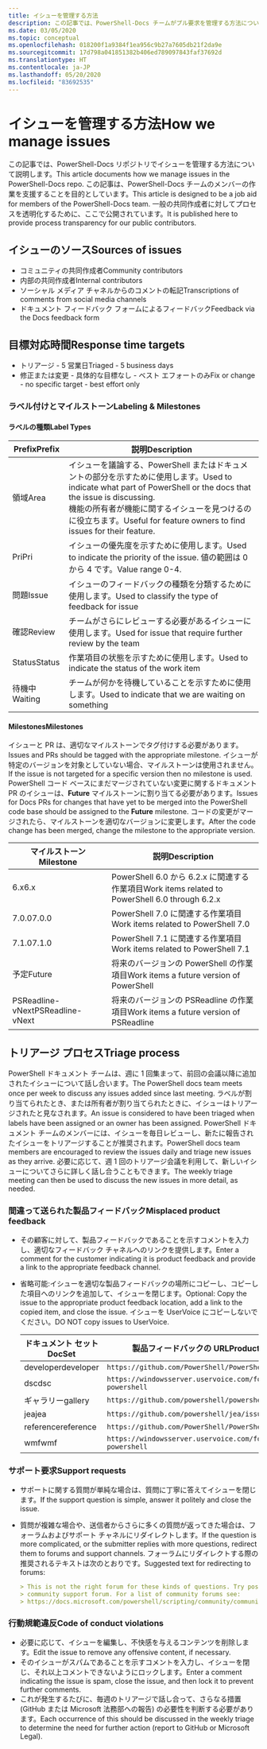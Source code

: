 ```yaml
---
title: イシューを管理する方法
description: この記事では、PowerShell-Docs チームがプル要求を管理する方法について説明します。
ms.date: 03/05/2020
ms.topic: conceptual
ms.openlocfilehash: 018200f1a9384f1ea956c9b27a7605db21f2da9e
ms.sourcegitcommit: 17d798a041851382b406ed789097843faf37692d
ms.translationtype: HT
ms.contentlocale: ja-JP
ms.lasthandoff: 05/20/2020
ms.locfileid: "83692535"
---
```

# <a name="how-we-manage-issues"></a><span data-ttu-id="90a81-103">イシューを管理する方法</span><span class="sxs-lookup"><span data-stu-id="90a81-103">How we manage issues</span></span>

<span data-ttu-id="90a81-104">この記事では、PowerShell-Docs リポジトリでイシューを管理する方法について説明します。</span><span class="sxs-lookup"><span data-stu-id="90a81-104">This article documents how we manage issues in the PowerShell-Docs repo.</span></span> <span data-ttu-id="90a81-105">この記事は、PowerShell-Docs チームのメンバーの作業を支援することを目的としています。</span><span class="sxs-lookup"><span data-stu-id="90a81-105">This article is designed to be a job aid for members of the PowerShell-Docs team.</span></span> <span data-ttu-id="90a81-106">一般の共同作成者に対してプロセスを透明化するために、ここで公開されています。</span><span class="sxs-lookup"><span data-stu-id="90a81-106">It is published here to provide process transparency for our public contributors.</span></span>

## <a name="sources-of-issues"></a><span data-ttu-id="90a81-107">イシューのソース</span><span class="sxs-lookup"><span data-stu-id="90a81-107">Sources of issues</span></span>

- <span data-ttu-id="90a81-108">コミュニティの共同作成者</span><span class="sxs-lookup"><span data-stu-id="90a81-108">Community contributors</span></span>
- <span data-ttu-id="90a81-109">内部の共同作成者</span><span class="sxs-lookup"><span data-stu-id="90a81-109">Internal contributors</span></span>
- <span data-ttu-id="90a81-110">ソーシャル メディア チャネルからのコメントの転記</span><span class="sxs-lookup"><span data-stu-id="90a81-110">Transcriptions of comments from social media channels</span></span>
- <span data-ttu-id="90a81-111">ドキュメント フィードバック フォームによるフィードバック</span><span class="sxs-lookup"><span data-stu-id="90a81-111">Feedback via the Docs feedback form</span></span>

## <a name="response-time-targets"></a><span data-ttu-id="90a81-112">目標対応時間</span><span class="sxs-lookup"><span data-stu-id="90a81-112">Response time targets</span></span>

- <span data-ttu-id="90a81-113">トリアージ - 5 営業日</span><span class="sxs-lookup"><span data-stu-id="90a81-113">Triaged - 5 business days</span></span>
- <span data-ttu-id="90a81-114">修正または変更 - 具体的な目標なし - ベスト エフォートのみ</span><span class="sxs-lookup"><span data-stu-id="90a81-114">Fix or change - no specific target - best effort only</span></span>

### <a name="labeling--milestones"></a><span data-ttu-id="90a81-115">ラベル付けとマイルストーン</span><span class="sxs-lookup"><span data-stu-id="90a81-115">Labeling & Milestones</span></span>

#### <a name="label-types"></a><span data-ttu-id="90a81-116">ラベルの種類</span><span class="sxs-lookup"><span data-stu-id="90a81-116">Label Types</span></span>

|<span data-ttu-id="90a81-117">Prefix</span><span class="sxs-lookup"><span data-stu-id="90a81-117">Prefix</span></span>  | <span data-ttu-id="90a81-118">説明</span><span class="sxs-lookup"><span data-stu-id="90a81-118">Description</span></span>                                                         |
|------- | --------------------------------------------------------------------|
|<span data-ttu-id="90a81-119">領域</span><span class="sxs-lookup"><span data-stu-id="90a81-119">Area</span></span>    | <span data-ttu-id="90a81-120">イシューを議論する、PowerShell またはドキュメントの部分を示すために使用します。</span><span class="sxs-lookup"><span data-stu-id="90a81-120">Used to indicate what part of PowerShell or the docs that the issue is discussing.</span></span><br><span data-ttu-id="90a81-121">機能の所有者が機能に関するイシューを見つけるのに役立ちます。</span><span class="sxs-lookup"><span data-stu-id="90a81-121">Useful for feature owners to find issues for their feature.</span></span>|
|<span data-ttu-id="90a81-122">Pri</span><span class="sxs-lookup"><span data-stu-id="90a81-122">Pri</span></span>     | <span data-ttu-id="90a81-123">イシューの優先度を示すために使用します。</span><span class="sxs-lookup"><span data-stu-id="90a81-123">Used to indicate the priority of the issue.</span></span> <span data-ttu-id="90a81-124">値の範囲は 0 から 4 です。</span><span class="sxs-lookup"><span data-stu-id="90a81-124">Value range 0-4.</span></span>        |
|<span data-ttu-id="90a81-125">問題</span><span class="sxs-lookup"><span data-stu-id="90a81-125">Issue</span></span>   | <span data-ttu-id="90a81-126">イシューのフィードバックの種類を分類するために使用します。</span><span class="sxs-lookup"><span data-stu-id="90a81-126">Used to classify the type of feedback for issue</span></span>                     |
|<span data-ttu-id="90a81-127">確認</span><span class="sxs-lookup"><span data-stu-id="90a81-127">Review</span></span>  | <span data-ttu-id="90a81-128">チームがさらにレビューする必要があるイシューに使用します。</span><span class="sxs-lookup"><span data-stu-id="90a81-128">Used for issue that require further review by the team</span></span>              |
|<span data-ttu-id="90a81-129">Status</span><span class="sxs-lookup"><span data-stu-id="90a81-129">Status</span></span>  | <span data-ttu-id="90a81-130">作業項目の状態を示すために使用します。</span><span class="sxs-lookup"><span data-stu-id="90a81-130">Used to indicate the status of the work item</span></span>                        |
|<span data-ttu-id="90a81-131">待機中</span><span class="sxs-lookup"><span data-stu-id="90a81-131">Waiting</span></span> | <span data-ttu-id="90a81-132">チームが何かを待機していることを示すために使用します。</span><span class="sxs-lookup"><span data-stu-id="90a81-132">Used to indicate that we are waiting on something</span></span>                   |

#### <a name="milestones"></a><span data-ttu-id="90a81-133">Milestones</span><span class="sxs-lookup"><span data-stu-id="90a81-133">Milestones</span></span>

<span data-ttu-id="90a81-134">イシューと PR は、適切なマイルストーンでタグ付けする必要があります。</span><span class="sxs-lookup"><span data-stu-id="90a81-134">Issues and PRs should be tagged with the appropriate milestone.</span></span> <span data-ttu-id="90a81-135">イシューが特定のバージョンを対象としていない場合、マイルストーンは使用されません。</span><span class="sxs-lookup"><span data-stu-id="90a81-135">If the issue is not targeted for a specific version then no milestone is used.</span></span> <span data-ttu-id="90a81-136">PowerShell コード ベースにまだマージされていない変更に関するドキュメント PR のイシューは、**Future** マイルストーンに割り当てる必要があります。</span><span class="sxs-lookup"><span data-stu-id="90a81-136">Issues for Docs PRs for changes that have yet to be merged into the PowerShell code base should be assigned to the **Future** milestone.</span></span> <span data-ttu-id="90a81-137">コードの変更がマージされたら、マイルストーンを適切なバージョンに変更します。</span><span class="sxs-lookup"><span data-stu-id="90a81-137">After the code change has been merged, change the milestone to the appropriate version.</span></span>

|    <span data-ttu-id="90a81-138">マイルストーン</span><span class="sxs-lookup"><span data-stu-id="90a81-138">Milestone</span></span>     |                    <span data-ttu-id="90a81-139">説明</span><span class="sxs-lookup"><span data-stu-id="90a81-139">Description</span></span>                     |
| ---------------- | -------------------------------------------------- |
| <span data-ttu-id="90a81-140">6.x</span><span class="sxs-lookup"><span data-stu-id="90a81-140">6.x</span></span>              | <span data-ttu-id="90a81-141">PowerShell 6.0 から 6.2.x に関連する作業項目</span><span class="sxs-lookup"><span data-stu-id="90a81-141">Work items related to PowerShell 6.0 through 6.2.x</span></span> |
| <span data-ttu-id="90a81-142">7.0.0</span><span class="sxs-lookup"><span data-stu-id="90a81-142">7.0.0</span></span>            | <span data-ttu-id="90a81-143">PowerShell 7.0 に関連する作業項目</span><span class="sxs-lookup"><span data-stu-id="90a81-143">Work items related to PowerShell 7.0</span></span>               |
| <span data-ttu-id="90a81-144">7.1.0</span><span class="sxs-lookup"><span data-stu-id="90a81-144">7.1.0</span></span>            | <span data-ttu-id="90a81-145">PowerShell 7.1 に関連する作業項目</span><span class="sxs-lookup"><span data-stu-id="90a81-145">Work items related to PowerShell 7.1</span></span>               |
| <span data-ttu-id="90a81-146">予定</span><span class="sxs-lookup"><span data-stu-id="90a81-146">Future</span></span>           | <span data-ttu-id="90a81-147">将来のバージョンの PowerShell の作業項目</span><span class="sxs-lookup"><span data-stu-id="90a81-147">Work items a future version of PowerShell</span></span>          |
| <span data-ttu-id="90a81-148">PSReadline-vNext</span><span class="sxs-lookup"><span data-stu-id="90a81-148">PSReadline-vNext</span></span> | <span data-ttu-id="90a81-149">将来のバージョンの PSReadline の作業項目</span><span class="sxs-lookup"><span data-stu-id="90a81-149">Work items a future version of PSReadline</span></span>          |

## <a name="triage-process"></a><span data-ttu-id="90a81-150">トリアージ プロセス</span><span class="sxs-lookup"><span data-stu-id="90a81-150">Triage process</span></span>

<span data-ttu-id="90a81-151">PowerShell ドキュメント チームは、週に 1 回集まって、前回の会議以降に追加されたイシューについて話し合います。</span><span class="sxs-lookup"><span data-stu-id="90a81-151">The PowerShell docs team meets once per week to discuss any issues added since last meeting.</span></span> <span data-ttu-id="90a81-152">ラベルが割り当てられたとき、または所有者が割り当てられたときに、イシューはトリアージされたと見なされます。</span><span class="sxs-lookup"><span data-stu-id="90a81-152">An issue is considered to have been triaged when labels have been assigned or an owner has been assigned.</span></span> <span data-ttu-id="90a81-153">PowerShell ドキュメント チームのメンバーには、イシューを毎日レビューし、新たに報告されたイシューをトリアージすることが推奨されます。</span><span class="sxs-lookup"><span data-stu-id="90a81-153">PowerShell docs team members are encouraged to review the issues daily and triage new issues as they arrive.</span></span> <span data-ttu-id="90a81-154">必要に応じて、週 1 回のトリアージ会議を利用して、新しいイシューについてさらに詳しく話し合うこともできます。</span><span class="sxs-lookup"><span data-stu-id="90a81-154">The weekly triage meeting can then be used to discuss the new issues in more detail, as needed.</span></span>

### <a name="misplaced-product-feedback"></a><span data-ttu-id="90a81-155">間違って送られた製品フィードバック</span><span class="sxs-lookup"><span data-stu-id="90a81-155">Misplaced product feedback</span></span>

- <span data-ttu-id="90a81-156">その顧客に対して、製品フィードバックであることを示すコメントを入力し、適切なフィードバック チャネルへのリンクを提供します。</span><span class="sxs-lookup"><span data-stu-id="90a81-156">Enter a comment for the customer indicating it is product feedback and provide a link to the appropriate feedback channel.</span></span>
- <span data-ttu-id="90a81-157">省略可能:イシューを適切な製品フィードバックの場所にコピーし、コピーした項目へのリンクを追加して、イシューを閉じます。</span><span class="sxs-lookup"><span data-stu-id="90a81-157">Optional: Copy the issue to the appropriate product feedback location, add a link to the copied item, and close the issue.</span></span> <span data-ttu-id="90a81-158">イシューを UserVoice にコピーしないでください。</span><span class="sxs-lookup"><span data-stu-id="90a81-158">DO NOT copy issues to UserVoice.</span></span>

  | <span data-ttu-id="90a81-159">ドキュメント セット</span><span class="sxs-lookup"><span data-stu-id="90a81-159">DocSet</span></span>    | <span data-ttu-id="90a81-160">製品フィードバックの URL</span><span class="sxs-lookup"><span data-stu-id="90a81-160">Product Feedback URL</span></span>                                           |
  | --------- | -------------------------------------------------------------- |
  | <span data-ttu-id="90a81-161">developer</span><span class="sxs-lookup"><span data-stu-id="90a81-161">developer</span></span> | `https://github.com/PowerShell/PowerShell/issues/new/choose`   |
  | <span data-ttu-id="90a81-162">dsc</span><span class="sxs-lookup"><span data-stu-id="90a81-162">dsc</span></span>       | `https://windowsserver.uservoice.com/forums/301869-powershell` |
  | <span data-ttu-id="90a81-163">ギャラリー</span><span class="sxs-lookup"><span data-stu-id="90a81-163">gallery</span></span>   | `https://github.com/powershell/powershellgallery/issues/new`   |
  | <span data-ttu-id="90a81-164">jea</span><span class="sxs-lookup"><span data-stu-id="90a81-164">jea</span></span>       | `https://github.com/powershell/jea/issues/new`                 |
  | <span data-ttu-id="90a81-165">reference</span><span class="sxs-lookup"><span data-stu-id="90a81-165">reference</span></span> | `https://github.com/PowerShell/PowerShell/issues/new/choose`   |
  | <span data-ttu-id="90a81-166">wmf</span><span class="sxs-lookup"><span data-stu-id="90a81-166">wmf</span></span>       | `https://windowsserver.uservoice.com/forums/301869-powershell` |

### <a name="support-requests"></a><span data-ttu-id="90a81-167">サポート要求</span><span class="sxs-lookup"><span data-stu-id="90a81-167">Support requests</span></span>

- <span data-ttu-id="90a81-168">サポートに関する質問が単純な場合は、質問に丁寧に答えてイシューを閉じます。</span><span class="sxs-lookup"><span data-stu-id="90a81-168">If the support question is simple, answer it politely and close the issue.</span></span>
- <span data-ttu-id="90a81-169">質問が複雑な場合や、送信者からさらに多くの質問が返ってきた場合は、フォーラムおよびサポート チャネルにリダイレクトします。</span><span class="sxs-lookup"><span data-stu-id="90a81-169">If the question is more complicated, or the submitter replies with more questions, redirect them to forums and support channels.</span></span> <span data-ttu-id="90a81-170">フォーラムにリダイレクトする際の推奨されるテキストは次のとおりです。</span><span class="sxs-lookup"><span data-stu-id="90a81-170">Suggested text for redirecting to forums:</span></span>

  ```Markdown
  > This is not the right forum for these kinds of questions. Try posting your question in a
  > community support forum. For a list of community forums see:
  > https://docs.microsoft.com/powershell/scripting/community/community-support
  ```

### <a name="code-of-conduct-violations"></a><span data-ttu-id="90a81-171">行動規範違反</span><span class="sxs-lookup"><span data-stu-id="90a81-171">Code of conduct violations</span></span>

- <span data-ttu-id="90a81-172">必要に応じて、イシューを編集し、不快感を与えるコンテンツを削除します。</span><span class="sxs-lookup"><span data-stu-id="90a81-172">Edit the issue to remove any offensive content, if necessary.</span></span>
- <span data-ttu-id="90a81-173">そのイシューがスパムであることを示すコメントを入力し、イシューを閉じ、それ以上コメントできないようにロックします。</span><span class="sxs-lookup"><span data-stu-id="90a81-173">Enter a comment indicating the issue is spam, close the issue, and then lock it to prevent further comments.</span></span>
- <span data-ttu-id="90a81-174">これが発生するたびに、毎週のトリアージで話し合って、さらなる措置 (GitHub または Microsoft 法務部への報告) の必要性を判断する必要があります。</span><span class="sxs-lookup"><span data-stu-id="90a81-174">Each occurrence of this should be discussed in the weekly triage to determine the need for further action (report to GitHub or Microsoft Legal).</span></span>
